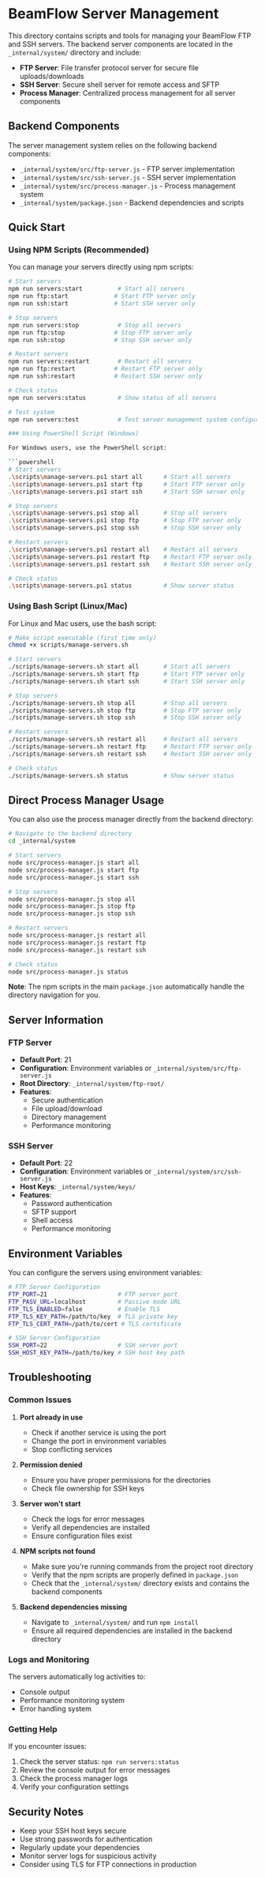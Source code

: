 # BeamFlow Server Management

This directory contains scripts and tools for managing your BeamFlow FTP and SSH servers. The backend server components are located in the `_internal/system/` directory and include:

- **FTP Server**: File transfer protocol server for secure file uploads/downloads
- **SSH Server**: Secure shell server for remote access and SFTP
- **Process Manager**: Centralized process management for all server components

## Backend Components

The server management system relies on the following backend components:

- `_internal/system/src/ftp-server.js` - FTP server implementation
- `_internal/system/src/ssh-server.js` - SSH server implementation  
- `_internal/system/src/process-manager.js` - Process management system
- `_internal/system/package.json` - Backend dependencies and scripts

## Quick Start

### Using NPM Scripts (Recommended)

You can manage your servers directly using npm scripts:

```bash
# Start servers
npm run servers:start          # Start all servers
npm run ftp:start             # Start FTP server only
npm run ssh:start             # Start SSH server only

# Stop servers
npm run servers:stop           # Stop all servers
npm run ftp:stop              # Stop FTP server only
npm run ssh:stop              # Stop SSH server only

# Restart servers
npm run servers:restart        # Restart all servers
npm run ftp:restart           # Restart FTP server only
npm run ssh:restart           # Restart SSH server only

# Check status
npm run servers:status         # Show status of all servers

# Test system
npm run servers:test           # Test server management system configuration

### Using PowerShell Script (Windows)

For Windows users, use the PowerShell script:

```powershell
# Start servers
.\scripts\manage-servers.ps1 start all      # Start all servers
.\scripts\manage-servers.ps1 start ftp      # Start FTP server only
.\scripts\manage-servers.ps1 start ssh      # Start SSH server only

# Stop servers
.\scripts\manage-servers.ps1 stop all       # Stop all servers
.\scripts\manage-servers.ps1 stop ftp       # Stop FTP server only
.\scripts\manage-servers.ps1 stop ssh       # Stop SSH server only

# Restart servers
.\scripts\manage-servers.ps1 restart all    # Restart all servers
.\scripts\manage-servers.ps1 restart ftp    # Restart FTP server only
.\scripts\manage-servers.ps1 restart ssh    # Restart SSH server only

# Check status
.\scripts\manage-servers.ps1 status         # Show server status
```

### Using Bash Script (Linux/Mac)

For Linux and Mac users, use the bash script:

```bash
# Make script executable (first time only)
chmod +x scripts/manage-servers.sh

# Start servers
./scripts/manage-servers.sh start all       # Start all servers
./scripts/manage-servers.sh start ftp       # Start FTP server only
./scripts/manage-servers.sh start ssh       # Start SSH server only

# Stop servers
./scripts/manage-servers.sh stop all        # Stop all servers
./scripts/manage-servers.sh stop ftp        # Stop FTP server only
./scripts/manage-servers.sh stop ssh        # Stop SSH server only

# Restart servers
./scripts/manage-servers.sh restart all     # Restart all servers
./scripts/manage-servers.sh restart ftp     # Restart FTP server only
./scripts/manage-servers.sh restart ssh     # Restart SSH server only

# Check status
./scripts/manage-servers.sh status          # Show server status
```

## Direct Process Manager Usage

You can also use the process manager directly from the backend directory:

```bash
# Navigate to the backend directory
cd _internal/system

# Start servers
node src/process-manager.js start all
node src/process-manager.js start ftp
node src/process-manager.js start ssh

# Stop servers
node src/process-manager.js stop all
node src/process-manager.js stop ftp
node src/process-manager.js stop ssh

# Restart servers
node src/process-manager.js restart all
node src/process-manager.js restart ftp
node src/process-manager.js restart ssh

# Check status
node src/process-manager.js status
```

**Note**: The npm scripts in the main `package.json` automatically handle the directory navigation for you.

## Server Information

### FTP Server
- **Default Port**: 21
- **Configuration**: Environment variables or `_internal/system/src/ftp-server.js`
- **Root Directory**: `_internal/system/ftp-root/`
- **Features**: 
  - Secure authentication
  - File upload/download
  - Directory management
  - Performance monitoring

### SSH Server
- **Default Port**: 22
- **Configuration**: Environment variables or `_internal/system/src/ssh-server.js`
- **Host Keys**: `_internal/system/keys/`
- **Features**:
  - Password authentication
  - SFTP support
  - Shell access
  - Performance monitoring

## Environment Variables

You can configure the servers using environment variables:

```bash
# FTP Server Configuration
FTP_PORT=21                    # FTP server port
FTP_PASV_URL=localhost         # Passive mode URL
FTP_TLS_ENABLED=false          # Enable TLS
FTP_TLS_KEY_PATH=/path/to/key  # TLS private key
FTP_TLS_CERT_PATH=/path/to/cert # TLS certificate

# SSH Server Configuration
SSH_PORT=22                    # SSH server port
SSH_HOST_KEY_PATH=/path/to/key # SSH host key path
```

## Troubleshooting

### Common Issues

1. **Port already in use**
   - Check if another service is using the port
   - Change the port in environment variables
   - Stop conflicting services

2. **Permission denied**
   - Ensure you have proper permissions for the directories
   - Check file ownership for SSH keys

3. **Server won't start**
   - Check the logs for error messages
   - Verify all dependencies are installed
   - Ensure configuration files exist

4. **NPM scripts not found**
   - Make sure you're running commands from the project root directory
   - Verify that the npm scripts are properly defined in `package.json`
   - Check that the `_internal/system/` directory exists and contains the backend components

5. **Backend dependencies missing**
   - Navigate to `_internal/system/` and run `npm install`
   - Ensure all required dependencies are installed in the backend directory

### Logs and Monitoring

The servers automatically log activities to:
- Console output
- Performance monitoring system
- Error handling system

### Getting Help

If you encounter issues:
1. Check the server status: `npm run servers:status`
2. Review the console output for error messages
3. Check the process manager logs
4. Verify your configuration settings

## Security Notes

- Keep your SSH host keys secure
- Use strong passwords for authentication
- Regularly update your dependencies
- Monitor server logs for suspicious activity
- Consider using TLS for FTP connections in production
